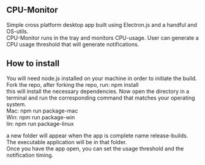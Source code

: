 ## CPU-Monitor

Simple cross platform desktop app built using Electron.js and a handful and OS-utils. <br> CPU-Monitor runs in the tray and monitors CPU-usage. User can generate a CPU usage threshold that will generate
notifications. 

## How to install

You will need node.js installed on your machine in order to initiate the build. <br>
Fork the repo, after forking the repo, run: npm install <br>
this will install the necessary dependencies. Now open the directory in a terminal and run the corresponding command that matches your operating system.<br>
Mac: npm run package-mac <br>
Win: npm run package-win <br>
lin: npm run package-linux <br>

a new folder will appear when the app is complete name release-builds. The executable application will be in that folder.
<br>
Once you have the app open, you can set the usage threshold and the notification timing. 
